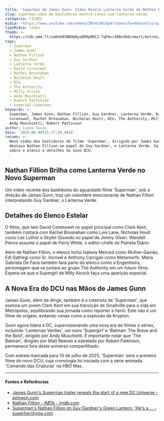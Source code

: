 ```yaml
---
title: 'Superman de James Gunn: Vídeo Revela Lanterna Verde de Nathan Fillion'
slug: superman-vdeo-de-bastidores-mostra-cenas-com-lanterna-verde
categoria: FILMES
midia: 'https://www.youtube.com/embed/ZMc4cOHiOp4?showinfo=0&enablejsapi=1'
tipoMidia: video
thumb: >-
  https://cdn.ome.lt/xeDnh01NBdeByxDR9pRKC2-7qP4=/480x360/smart/extras/conteudos/Captura_de_tela_2025-06-04_175056.png
tags:
  - Superman
  - James Gunn
  - Nathan Fillion
  - Guy Gardner
  - Lanterna Verde
  - David Corenswet
  - Rachel Brosnahan
  - Nicholas Hoult
  - DCU
  - The Authority
  - Milly Alcock
  - Andy Muschietti
  - Robert Pattinson
  - especial-Superman
keywords: >-
  Superman, James Gunn, Nathan Fillion, Guy Gardner, Lanterna Verde, David
  Corenswet, Rachel Brosnahan, Nicholas Hoult, DCU, The Authority, Milly Alcock,
  Andy Muschietti, Robert Pattinson
author: Luana Souza
data: '2025-06-04T21:17:29.463Z'
resumo: >-
  Novo vídeo dos bastidores do filme 'Superman', dirigido por James Gunn,
  destaca Nathan Fillion no papel de Guy Gardner, o Lanterna Verde. Saiba mais
  sobre o elenco e detalhes do novo DCU.
---
```


## Nathan Fillion Brilha como Lanterna Verde no Novo Superman

Um vídeo recente dos bastidores do aguardado filme 'Superman', sob a direção de James Gunn, traz um vislumbre emocionante de Nathan Fillion interpretando Guy Gardner, o Lanterna Verde.

## Detalhes do Elenco Estelar

O filme, que tem David Corenswet no papel principal como Clark Kent, também contará com Rachel Brosnahan como Lois Lane, Nicholas Hoult como Lex Luthor e Skyler Gisondo no papel de Jimmy Olsen. Wendell Pierce assume o papel de Perry White, o editor-chefe do Planeta Diário.

Além de Nathan Fillion, o elenco inclui Isabela Merced como Mulher-Gavião, Edi Gathegi como Sr. Incrível e Anthony Carrigan como Metamorfo. María Gabriela De Faria também fará parte do elenco como a Engenheira, personagem que se juntará ao grupo The Authority em um futuro filme. Espera-se que a Supergirl de Milly Alcock faça uma aparição especial.

## A Nova Era do DCU nas Mãos de James Gunn

James Gunn, além de dirigir, também é o roteirista de 'Superman', que explora um jovem Clark Kent em sua transição de Smallville para a vida em Metrópoles, equilibrando sua jornada como repórter e herói. Este não é um filme de origem, evitando cenas como a explosão de Krypton.

Gunn agora lidera a DC, supervisionando uma nova era de filmes e séries, incluindo 'Lanternas Verdes', um novo 'Supergirl' e 'Batman: The Brave and the Bold', dirigido por Andy Muschietti. É importante notar que 'The Batman', dirigido por Matt Reeves e estrelado por Robert Pattinson, permanece fora deste universo compartilhado.

Com estreia marcada para 10 de julho de 2025, 'Superman' será o primeiro filme do novo DCU, cuja cronologia foi iniciada com a série animada 'Comando das Criaturas' na HBO Max.

---

#### Fontes e Referências

- [James Gunn's Superman trailer reveals the start of a new DC Universe - polygon.com](https://www.polygon.com/trailer/491088/superman-teaser-james-gunn-krypto-mister-terrific)
- [Nathan Fillion - IMDb - imdb.com](https://www.imdb.com/name/nm0277213/)
- [Superman's Nathan Fillion on Guy Gardner's Green Lantern: 'He's a ... - superherohype.com](https://www.superherohype.com/news/595063-superman-nathan-fillion-green-lantern-guy-gardner-dcu)
